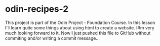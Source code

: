 # odin-recipes-2


This project is part of the Odin Project - Foundation Course. 
In this lesson I'll learn quite some things about using html to create a website.
I#m very much looking forward to it.
Now I just pushed this file to GitHub without commiting and/or writing a commit message...